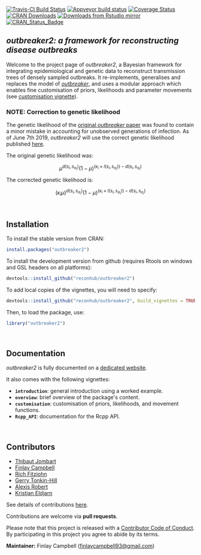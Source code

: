 
[![Travis-CI Build Status](https://travis-ci.org/reconhub/outbreaker2.svg?branch=master)](https://travis-ci.org/reconhub/outbreaker2)
[![Appveyor build status](https://ci.appveyor.com/api/projects/status/yj449x0yqhphvcrt/branch/master?svg=true)](https://ci.appveyor.com/project/thibautjombart/outbreaker2/branch/master)
[![Coverage Status](https://codecov.io/github/reconhub/outbreaker2/coverage.svg?branch=master)](https://codecov.io/github/reconhub/outbreaker2?branch=master)
[![CRAN Downloads](https://cranlogs.r-pkg.org/badges/outbreaker2)](https://cran.r-project.org/package=outbreaker2)
[![Downloads from Rstudio mirror](https://cranlogs.r-pkg.org/badges/grand-total/outbreaker2)](https://www.r-pkg.org:443/pkg/outbreaker2)
[![CRAN_Status_Badge](https://www.r-pkg.org/badges/version/outbreaker2)](https://cran.r-project.org/package=outbreaker2)

*outbreaker2: a framework for reconstructing disease outbreaks*
---------------------------------------------------------------

Welcome to the project page of *outbreaker2*, a Bayesian framework
 for integrating epidemiological and genetic data to reconstruct transmission
 trees of densely sampled outbreaks. It re-implements, generalises and replaces
 the model of [*outbreaker*](https://github.com/thibautjombart/outbreaker), and uses
 a modular approach which enables fine customisation of priors, likelihoods
 and parameter movements (see [customisation
 vignette](http://www.repidemicsconsortium.org/outbreaker2/articles/customisation.html)).

### NOTE: Correction to genetic likelihood

The genetic likelihood of the [original *outbreaker* paper](https://journals.plos.org/ploscompbiol/article?id=10.1371/journal.pcbi.1003457) was found to contain a minor mistake in accounting for unobserved generations of infection. As of June 7th 2019, *outbreaker2* will use the correct genetic likelihood published [here](https://journals.plos.org/ploscompbiol/article?id=10.1371/journal.pcbi.1006930).

The original genetic likelihood was:

$$\mu^{d(s_i,s_{\alpha_i})}(1 - \mu)^{(\kappa_i\times l(s_i, s_{\alpha_i})) - d(s_i,s_{\alpha_i})}$$

The corrected genetic likelihood is:

$$(\kappa_i \mu)^{d(s_i,s_{\alpha_i})}(1 - \mu)^{(\kappa_i\times l(s_i, s_{\alpha_i})) - d(s_i,s_{\alpha_i})}$$

<br>

Installation
-------------

To install the stable version from CRAN:

```r
install.packages("outbreaker2")
```

To install the development version from github (requires Rtools on windows and
GSL headers on all platforms):


```r
devtools::install_github("reconhub/outbreaker2")
```

To add local copies of the vignettes, you will need to specify:

```r
devtools::install_github("reconhub/outbreaker2", build_vignettes = TRUE)
```

Then, to load the package, use:


```r
library("outbreaker2")
```



<br>

Documentation
-------------

*outbreaker2* is fully documented on a [dedicated
 website](http://www.repidemicsconsortium.org/outbreaker2/).

It also comes with the following vignettes:

- **`introduction`**: general introduction using a worked example.
- **`overview`**: brief overview of the package's content.
- **`customisation`**: customisation of priors, likelihoods, and movement functions.
- **`Rcpp_API`**: documentation for the Rcpp API.



<br>

Contributors
------------
- [Thibaut Jombart](https://github.com/thibautjombart)
- [Finlay Campbell](https://github.com/finlaycampbell)
- [Rich Fitzjohn](https://github.com/richfitz)
- [Gerry Tonkin-Hill](https://github.com/gtonkinhill)
- [Alexis Robert](https://github.com/alxsrobert)
- [Kristjan Eldjarn](https://github.com/kreldjarn)


See details of contributions
[here](https://github.com/reconhub/outbreaker2/graphs/contributors).

Contributions are welcome via **pull requests**.

Please note that this project is released with a [Contributor Code of
Conduct](https://github.com/reconhub/outbreaker2/blob/master/CONDUCT.md). By
participating in this project you agree to abide by its terms.

**Maintainer:** Finlay Campbell (finlaycampbell93@gmail.com)
